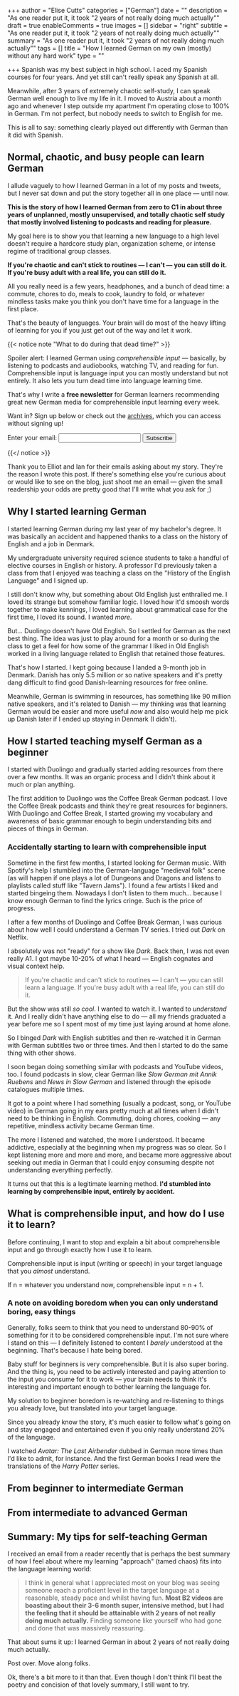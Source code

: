 +++
author = "Elise Cutts"
categories = ["German"]
date = ""
description = "As one reader put it, it took \"2 years of not really doing much actually\""
draft = true
enableComments = true
images = []
sidebar = "right"
subtitle = "As one reader put it, it took \"2 years of not really doing much actually\""
summary = "As one reader put it, it took \"2 years of not really doing much actually\""
tags = []
title = "How I learned German on my own (mostly) without any hard work"
type = ""

+++
Spanish was my best subject in high school. I aced my Spanish courses for four years. And yet still can't really speak any Spanish at all.

Meanwhile, after 3 years of extremely chaotic self-study, I can speak German well enough to live my life in it. I moved to Austria about a month ago and whenever I step outside my apartment I'm operating close to 100% in German.   I'm not perfect, but nobody needs to switch to English for me.

This is all to say: something clearly played out differently with German than it did with Spanish.

## Normal, chaotic, and busy people can learn German

I allude vaguely to how I learned German in a lot of my posts and tweets, but I never sat down and put the story together all in one place — until now.

**This is the story of how I learned German from zero to C1 in about three years of unplanned, mostly unsupervised, and totally chaotic self study that mostly involved listening to podcasts and reading for pleasure.**

My goal here is to show you that learning a new language to a high level doesn't require a hardcore study plan, organization scheme, or intense regime of traditional group classes.

**If you're chaotic and can't stick to routines — I can't — you can still do it. If you're busy adult with a real life, you can still do it.** 

All you really need is a few years, headphones, and a bunch of dead time: a commute, chores to do, meals to cook, laundry to fold, or whatever mindless tasks make you think you don't have time for a language in the first place.

That's the beauty of languages. Your brain will do most of the heavy lifting of learning for you if you just get out of the way and let it work.

{{< notice note "What to do during that dead time?" >}}

Spoiler alert: I learned German using _comprehensible input_ — basically, by listening to podcasts and audiobooks, watching TV, and reading for fun. Comprehensible input is language input you can mostly understand but not entirely. It also lets you turn dead time into language learning time.

That's why I write a **free newsletter** for German learners recommending great new German media for comprehensible input learning every week.

Want in? Sign up below or check out the [archives](https://buttondown.email/monoglotanxiety), which you can access without signing up!

<form
action="https://buttondown.email/api/emails/embed-subscribe/monoglotanxiety"
method="post"
target="popupwindow"
onsubmit="window.open('https://buttondown.email/monoglotanxiety', 'popupwindow')"
class="embeddable-buttondown-form"

> 

<label for="bd-email">Enter your email: </label>
<input type="email" name="email" id="bd-email" />
<input type="submit" value="Subscribe" />
<input type="hidden" name="tag" value="german" />
<p>
</p>
</form>

{{</ notice >}}

Thank you to Elliot and Ian for their emails asking about my story. They're the reason I wrote this post. If there's something else you're curious about or would like to see on the blog, just shoot me an email — given the small readership your odds are pretty good that I'll write what you ask for ;)

## Why I started learning German

I started learning German during my last year of my bachelor's degree. It was basically an accident and happened thanks to a class on the history of English and a job in Denmark.

My undergraduate university required science students to take a handful  of elective courses in English or history. A professor I'd previously taken a class from that I enjoyed was teaching a class on the "History of the English Language" and I signed up. 

I still don't know why, but something about Old English just enthralled me. I loved its strange but somehow familiar logic. I loved how it'd smoosh words together to make kennings, I loved learning about grammatical case for the first time, I loved its sound. I wanted _more_.

But... Duolingo doesn't have Old English. So I settled for German as the next best thing. The idea was just to play around for a month or so during the class to get a feel for how some of the grammar I liked in Old English worked in a living language related to English that retained those features.

That's how I started. I kept going because I landed a 9-month job in Denmark. Danish has only 5.5 million or so native speakers and it's pretty dang difficult to find good Danish-learning resources for free online. 

Meanwhile, German is swimming in resources, has something like 90 million native speakers, and it's related to Danish — my thinking was that learning German would be easier and more useful _now_ and also would help me pick up Danish later if I ended up staying in Denmark (I didn't).

## How I started teaching myself German as a beginner

I started with Duolingo and gradually started adding resources from there over a few months. It was an organic process and I didn't think about it much or plan anything.

The first addition to Duolingo was the Coffee Break German podcast. I love the Coffee Break podcasts and think they're great resources for beginners. With Duolingo and Coffee Break, I started growing my vocabulary and awareness of basic grammar enough to begin understanding bits and pieces of  things in German.

### Accidentally starting to learn with comprehensible input

Sometime in the first few months, I started looking for German music. With Spotify's help I stumbled into the German-language "medieval folk" scene (as will happen if one plays a lot of Dungeons and Dragons and listens to playlists called stuff like "Tavern Jams"). I found a few artists I liked and started bingeing them. Nowadays I don't listen to them much... because I know enough German to find the lyrics cringe. Such is the price of progress.

I after a few months of Duolingo and Coffee Break German, I was curious about how well I could understand a German TV series. I tried out _Dark_ on Netflix. 

I absolutely was not "ready" for a show like _Dark._ Back then, I was not even really A1. I got maybe 10-20% of what I heard — English cognates and visual context help. 

> If you're chaotic and can't stick to routines — I can't — you can still learn a language. If you're busy adult with a real life, you can still do it. 

But the show was still _so cool_. I wanted to watch it. I wanted to _understand_ it. And I really didn't have anything else to do — all my friends graduated a year before me so I spent most of my time just laying around at home alone.

So I binged _Dark_ with English subtitles and then re-watched it in German with German subtitles two or three times. And then I started to do the same thing with other shows.

I soon began doing something similar with podcasts and YouTube videos, too. I found podcasts in slow, clear German like _Slow German mit Annik Ruebens_ and _News in Slow German_ and listened through the episode catalogues multiple times.

It got to a point where I had something (usually a podcast, song, or YouTube video) in German going in my ears pretty much at all times when I didn't need to be thinking in English. Commuting, doing chores, cooking — any repetitive, mindless activity became German time. 

The more I listened and watched, the more I understood. It became addictive, especially at the beginning when my progress was so clear. So I kept listening more and more and more, and became more aggressive about seeking out media in German that I could enjoy consuming despite not understanding everything perfectly. 

It turns out that this is a legitimate learning method. **I'd stumbled into learning by comprehensible input, entirely by accident.**

## What is comprehensible input, and how do I use it to learn?

Before continuing, I want to stop and explain a bit about comprehensible input and go through exactly how I use it to learn.

Comprehensible input is input (writing or speech) in your target language that you _almost_ understand. 

If n = whatever you understand now, comprehensible input = n + 1.

### A note on avoiding boredom when you can only understand boring, easy things

Generally, folks seem to think that you need to understand 80-90% of something for it to be considered comprehensible input. I'm not sure where I stand on this — I definitely listened to content I _barely_ understood at the beginning. That's because I hate being bored.

Baby stuff for beginners is very comprehensible. But it is also super boring. And the thing is, you need to be actively interested and paying attention to the input you consume for it to work — your brain needs to think it's interesting and important enough to bother learning the language for. 

My solution to beginner boredom is re-watching and re-listening to things you already love, but translated into your target language.

Since you already know the story, it's much easier to follow what's going on and stay engaged and entertained even if you only really understand 20% of the language. 

I watched _Avatar: The Last Airbender_ dubbed in German more times than I'd like to admit, for instance. And the first German books I read were the translations of the _Harry Potter_ series.

## From beginner to intermediate German

## From intermediate to advanced German

## Summary: My tips for self-teaching German

I received an email from a reader recently that is perhaps the best summary of how I feel about where my learning "approach" (tamed chaos) fits into the language learning world:

> I think in general what I appreciated most on your blog was seeing someone reach a proficient level in the target language at a reasonable, steady pace and whilst having fun. **Most B2 videos are boasting about their 3-6 month super, intensive method, but I had the feeling that it should be attainable with 2 years of not really doing much actually.** Finding someone like yourself who had gone and done that was massively reassuring.

That about sums it up: I learned German in about 2 years of not really doing much actually.

Post over. Move along folks.

Ok, there's a bit more to it than that. Even though I don't think I'll beat the poetry and concision of that lovely summary, I still want to try.